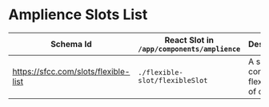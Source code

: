 # Amplience Slots List

| Schema Id                            | React Slot in `/app/components/amplience` | Description                                     |
| ------------------------------------ | ----------------------------------------- | ----------------------------------------------- |
| https://sfcc.com/slots/flexible-list | `./flexible-slot/flexibleSlot`            | A slot that contains a flexible list of content |
